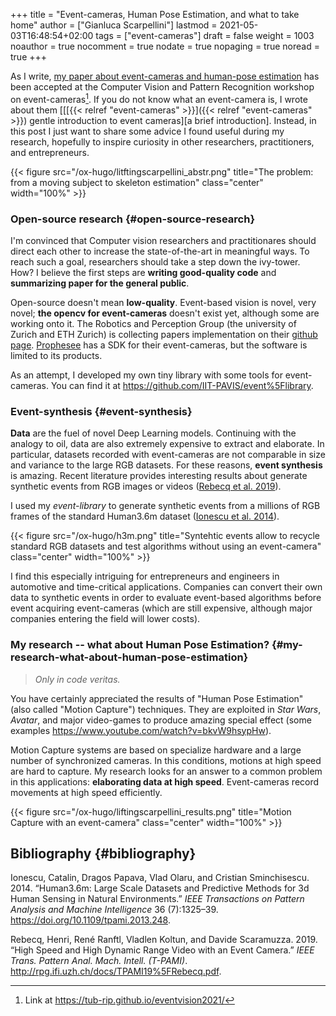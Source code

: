 +++
title = "Event-cameras, Human Pose Estimation, and what to take home"
author = ["Gianluca Scarpellini"]
lastmod = 2021-05-03T16:48:54+02:00
tags = ["event-cameras"]
draft = false
weight = 1003
noauthor = true
nocomment = true
nodate = true
nopaging = true
noread = true
+++

As I write, [my paper about event-cameras and human-pose estimation](https://iit-pavis.github.io/lifting%5Fevents%5Fto%5F3d%5Fhpe/) has been
accepted at the Computer Vision and Pattern Recognition workshop on
event-cameras[^fn:1]. If you do
not know what an event-camera is, I wrote about them [[[{{< relref "event-cameras" >}}]({{< relref "event-cameras" >}}) gentle introduction to event cameras][a brief introduction].
Instead, in this post I just want to share some advice I found useful during my
research, hopefully to inspire curiosity in other researchers, practitioners,
and entrepreneurs.

{{< figure src="/ox-hugo/litftingscarpellini_abstr.png" title="The problem: from a moving subject  to skeleton estimation" class="center" width="100%" >}}


### Open-source research {#open-source-research}
I'm convinced that Computer vision researchers and practitionares should direct
each other to increase the state-of-the-art in meaningful ways. To reach such a
goal, researchers should take a step down the ivy-tower. How? I believe the
first steps are **writing good-quality code** and **summarizing paper for the general
public**.

Open-source doesn't mean **low-quality**. Event-based vision is novel, very
novel; **the opencv for event-cameras** doesn't exist yet, although some are
working onto it. The Robotics and Perception Group (the university of Zurich and
ETH Zurich) is collecting papers implementation on their [github
page](https://github.com/uzh-rpg/event-based%5Fvision%5Fresources).
[Prophesee](https://www.prophesee.ai/) has a SDK for their event-cameras, but
the software is limited to its products.

As an attempt, I developed my own tiny library with some tools for
event-cameras. You can find it at
<https://github.com/IIT-PAVIS/event%5Flibrary>.


### Event-synthesis {#event-synthesis}

**Data** are the fuel of novel Deep Learning models. Continuing with the analogy to
oil, data are also extremely expensive to extract and elaborate. In particular,
datasets recorded with event-cameras are not comparable in size and variance to
the large RGB datasets. For these reasons, **event synthesis** is amazing. Recent
literature provides interesting results about generate synthetic events from RGB
images or videos ([Rebecq et al. 2019](#org1d5ad5b)).

I used my _event-library_ to generate synthetic events from a millions of RGB
frames of the standard Human3.6m dataset ([Ionescu et al. 2014](#org33ec73a)).

{{< figure src="/ox-hugo/h3m.png" title="Syntehtic events allow to recycle standard RGB datasets and test algorithms without using an event-camera" class="center" width="100%" >}}

I find this especially intriguing for entrepreneurs and engineers in automotive
and time-critical applications. Companies can convert their own data to
synthetic events in order to evaluate event-based algorithms before event
acquiring event-cameras (which are still expensive, although major companies
entering the field will lower costs).


### My research -- what about Human Pose Estimation? {#my-research-what-about-human-pose-estimation}

> _Only in code veritas._

You have certainly appreciated the results of "Human Pose Estimation" (also
called "Motion Capture") techniques. They are exploited in _Star Wars_, _Avatar_,
and major video-games to produce amazing special effect (some examples
<https://www.youtube.com/watch?v=bkvW9hsypHw>).

Motion Capture systems are based on specialize hardware and a large number of
synchronized cameras. In this conditions, motions at high speed are hard to
capture. My research looks for an answer to a common problem in this
applications: **elaborating data at high speed**. Event-cameras record movements at
high speed efficiently.

{{< figure src="/ox-hugo/liftingscarpellini_results.png" title="Motion Capture with an event-camera" class="center" width="100%" >}}


## Bibliography {#bibliography}

<a id="org33ec73a"></a>Ionescu, Catalin, Dragos Papava, Vlad Olaru, and Cristian Sminchisescu. 2014. “Human3.6m: Large Scale Datasets and Predictive Methods for 3d Human Sensing in Natural Environments.” _IEEE Transactions on Pattern Analysis and Machine Intelligence_ 36 (7):1325–39. <https://doi.org/10.1109/tpami.2013.248>.

<a id="org1d5ad5b"></a>Rebecq, Henri, René Ranftl, Vladlen Koltun, and Davide Scaramuzza. 2019. “High Speed and High Dynamic Range Video with an Event Camera.” _IEEE Trans. Pattern Anal. Mach. Intell. (T-PAMI)_. <http://rpg.ifi.uzh.ch/docs/TPAMI19%5FRebecq.pdf>.

[^fn:1]: Link at <https://tub-rip.github.io/eventvision2021/>
